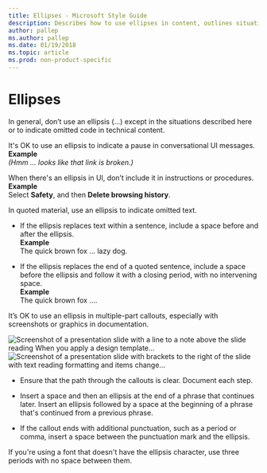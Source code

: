 ```yaml
---
title: Ellipses - Microsoft Style Guide
description: Describes how to use ellipses in content, outlines situations where ellipses are allowed, and provides examples of how to implement ellipses into content.
author: pallep
ms.author: pallep
ms.date: 01/19/2018
ms.topic: article
ms.prod: non-product-specific
---
```


# Ellipses

In
general, don’t use an ellipsis (…) except in the situations
described here or to indicate omitted code in technical content. 

It's OK to use an ellipsis to indicate a pause in conversational UI messages.  
**Example**  
*(Hmm ... looks like that link is broken.)*

When there's an ellipsis in UI, don’t include it in instructions or procedures.  
**Example**  
Select **Safety**, and then **Delete browsing history**.

In quoted material, use an ellipsis to indicate omitted text.

  - If the ellipsis replaces text within a sentence, include a space before and after the ellipsis.<br />
    **Example**  
    The quick brown fox … lazy dog.

  - If
    the ellipsis replaces the end of a quoted sentence, include a
    space before the ellipsis and follow it with a closing period,
    with no intervening space. <br />
    **Example**  
    The quick brown fox ….

It’s OK to use an ellipsis in multiple-part callouts, especially with screenshots or graphics in documentation. 

![Screenshot of a presentation slide with a line to a note above the slide reading When you apply a design template...](media/ellipses/2036405554.png)![Screenshot of a presentation slide with brackets to the right of the slide with text reading formatting and items change...](media/ellipses/2085992510.png)

  - Ensure that the path through the callouts is clear. Document each step.  
  
  - Insert a space and then an ellipsis at the end of a phrase that continues later.
    Insert an ellipsis followed by a space at the beginning of a phrase that's continued from a previous phrase.  
    
  - If
    the callout ends with additional punctuation, such as a
    period or comma, insert a space between the punctuation mark and
    the ellipsis.

If
you're using a font that doesn't have the
ellipsis character, use three periods with no space between them.
